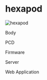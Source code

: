 # hexapod

![hexapod](https://raw.github.com/brent-shaw/hexapod/hexapod.svg)

Body

PCD

Firmware

Server

Web Application
